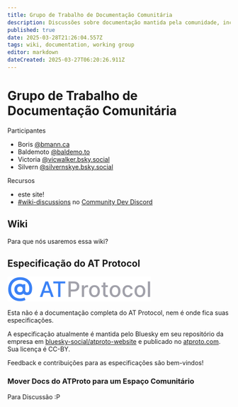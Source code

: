 ```yaml
---
title: Grupo de Trabalho de Documentação Comunitária
description: Discussões sobre documentação mantida pela comunidade, incluindo esta wiki
published: true
date: 2025-03-28T21:26:04.557Z
tags: wiki, documentation, working group
editor: markdown
dateCreated: 2025-03-27T06:20:26.911Z
---
```


# Grupo de Trabalho de Documentação Comunitária

Participantes
* Boris [@bmann.ca](https://bsky.app/profile/bmann.ca)
* Baldemoto [@baldemo.to](https://bsky.app/profile/baldemo.to)
* Victoria [@vicwalker.bsky.social](https://bsky.app/profile/vicwalker.bsky.social)
* Silvern [@silvernskye.bsky.social](https://bsky.app/profile/silvernskye.bsky.social)

Recursos
* este site!
* [#wiki-discussions](https://discord.com/channels/1097580399187738645/1288609400432627816) no [Community Dev Discord](https://discord.atprotocol.dev)

## Wiki

Para que nós usaremos essa wiki?

## Especificação do AT Protocol

![AT Protocol logo](/assets/atprotocol.svg)

Esta não é a documentação completa do AT Protocol, nem é onde fica suas especificações.

A especificação atualmente é mantida pelo Bluesky em seu repositório da empresa em [bluesky-social/atproto-website](https://github.com/bluesky-social/atproto-website) e publicado no [atproto.com](https://atproto.com/). Sua licença é CC-BY.

Feedback e contribuições para as especificações são bem-vindos!

### Mover Docs do ATProto para um Espaço Comunitário

Para Discussão :P